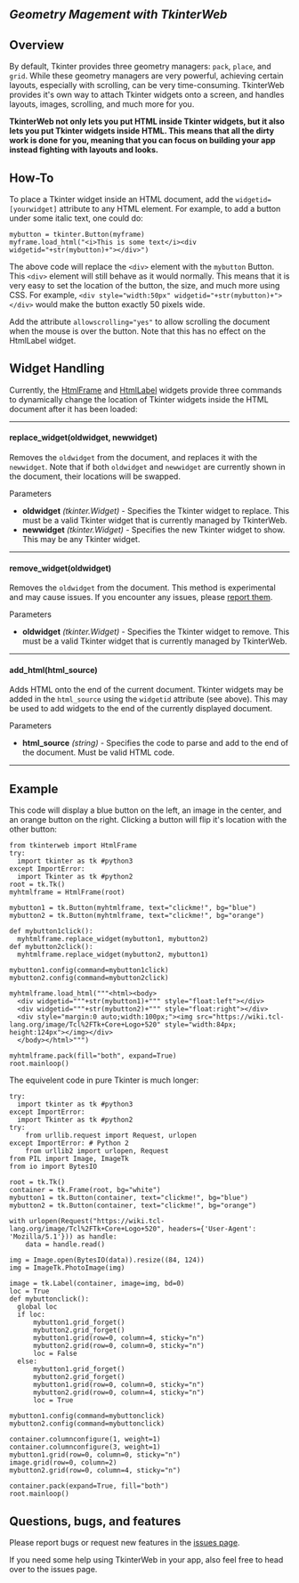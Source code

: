 ## *Geometry Magement with TkinterWeb*

## Overview
By default, Tkinter provides three geometry managers: `pack`, `place`, and `grid`. While these geometry managers are very powerful, achieving certain layouts, especially with scrolling, can be very time-consuming. TkinterWeb provides it's own way to attach Tkinter widgets onto a screen, and handles layouts, images, scrolling, and much more for you. 

**TkinterWeb not only lets you put HTML inside Tkinter widgets, but it also lets you put Tkinter widgets inside HTML. This means that all the dirty work is done for you, meaning that you can focus on building your app instead fighting with layouts and looks.**

## How-To
To place a Tkinter widget inside an HTML document, add the `widgetid=[yourwidget]` attribute to any HTML element. For example, to add a button under some italic text, one could do:

```
mybutton = tkinter.Button(myframe)
myframe.load_html("<i>This is some text</i><div widgetid="+str(mybutton)+"></div>")
```
The above code will replace the `<div>` element with the `mybutton` Button. This `<div>` element will still behave as it would normally. This means that it is very easy to set the location of the button, the size, and much more using CSS. For example, `<div style="width:50px" widgetid="+str(mybutton)+"></div>` would make the button exactly 50 pixels wide.
  
Add the attribute `allowscrolling="yes"` to allow scrolling the document when the mouse is over the button. Note that this has no effect on the HtmlLabel widget.

## Widget Handling
Currently, the [HtmlFrame](HTMLFRAME.md) and [HtmlLabel](HTMLLABEL.md) widgets provide three commands to dynamically change the location of Tkinter widgets inside the HTML document after it has been loaded:

---

#### **replace_widget**(oldwidget, newwidget)
Removes the `oldwidget` from the document, and replaces it with the `newwidget`. Note that if both `oldwidget` and `newwidget` are currently shown in the document, their locations will be swapped.

Parameters
* **oldwidget** *(tkinter.Widget)* - Specifies the Tkinter widget to replace. This must be a valid Tkinter widget that is currently managed by TkinterWeb.
* **newwidget** *(tkinter.Widget)* - Specifies the new Tkinter widget to show. This may be any Tkinter widget.

---

#### **remove_widget**(oldwidget)
Removes the `oldwidget` from the document. 
This method is experimental and may cause issues. If you encounter any issues, please [report them](https://github.com/Andereoo/TkinterWeb/issues).

Parameters
* **oldwidget** *(tkinter.Widget)* - Specifies the Tkinter widget to remove. This must be a valid Tkinter widget that is currently managed by TkinterWeb.

---

#### **add_html**(html_source)
Adds HTML onto the end of the current document. Tkinter widgets may be added in the `html_source` using the `widgetid` attribute (see above). This may be used to add widgets to the end of the currently displayed document.

Parameters
* **html_source** *(string)* - Specifies the code to parse and add to the end of the document. Must be valid HTML code.

---

## Example
This code will display a blue button on the left, an image in the center, and an orange button on the right. Clicking a button will flip it's location with the other button:
```
from tkinterweb import HtmlFrame
try:
  import tkinter as tk #python3
except ImportError:
  import Tkinter as tk #python2
root = tk.Tk()
myhtmlframe = HtmlFrame(root)

mybutton1 = tk.Button(myhtmlframe, text="clickme!", bg="blue")
mybutton2 = tk.Button(myhtmlframe, text="clickme!", bg="orange")

def mybutton1click():
  myhtmlframe.replace_widget(mybutton1, mybutton2)
def mybutton2click():
  myhtmlframe.replace_widget(mybutton2, mybutton1)
 
mybutton1.config(command=mybutton1click)
mybutton2.config(command=mybutton2click)

myhtmlframe.load_html("""<html><body>
  <div widgetid="""+str(mybutton1)+""" style="float:left"></div>
  <div widgetid="""+str(mybutton2)+""" style="float:right"></div>
  <div style="margin:0 auto;width:100px;"><img src="https://wiki.tcl-lang.org/image/Tcl%2FTk+Core+Logo+520" style="width:84px; height:124px"></img></div>
  </body></html>""")

myhtmlframe.pack(fill="both", expand=True)
root.mainloop()
```
The equivelent code in pure Tkinter is much longer:

```
try:
  import tkinter as tk #python3
except ImportError:
  import Tkinter as tk #python2
try:
    from urllib.request import Request, urlopen
except ImportError: # Python 2
    from urllib2 import urlopen, Request
from PIL import Image, ImageTk
from io import BytesIO

root = tk.Tk()
container = tk.Frame(root, bg="white")
mybutton1 = tk.Button(container, text="clickme!", bg="blue")
mybutton2 = tk.Button(container, text="clickme!", bg="orange")

with urlopen(Request("https://wiki.tcl-lang.org/image/Tcl%2FTk+Core+Logo+520", headers={'User-Agent': 'Mozilla/5.1'})) as handle:
    data = handle.read()

img = Image.open(BytesIO(data)).resize((84, 124))
img = ImageTk.PhotoImage(img)

image = tk.Label(container, image=img, bd=0)
loc = True
def mybuttonclick():
  global loc
  if loc:
      mybutton1.grid_forget()
      mybutton2.grid_forget()
      mybutton1.grid(row=0, column=4, sticky="n")
      mybutton2.grid(row=0, column=0, sticky="n")
      loc = False
  else:
      mybutton1.grid_forget()
      mybutton2.grid_forget()
      mybutton1.grid(row=0, column=0, sticky="n")
      mybutton2.grid(row=0, column=4, sticky="n")
      loc = True
 
mybutton1.config(command=mybuttonclick)
mybutton2.config(command=mybuttonclick)

container.columnconfigure(1, weight=1)
container.columnconfigure(3, weight=1)
mybutton1.grid(row=0, column=0, sticky="n")
image.grid(row=0, column=2)
mybutton2.grid(row=0, column=4, sticky="n")

container.pack(expand=True, fill="both")
root.mainloop()
```

## Questions, bugs, and features
Please report bugs or request new features in the [issues page](https://github.com/Andereoo/TkinterWeb/issues).

If you need some help using TkinterWeb in your app, also feel free to head over to the issues page.
